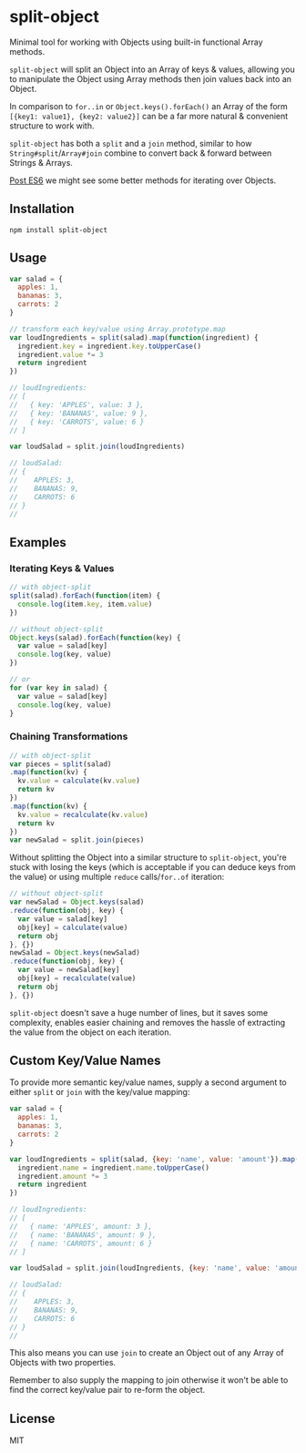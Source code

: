 # split-object

Minimal tool for working with Objects using built-in functional Array
methods.

`split-object` will split an Object into an Array of keys & values,
allowing you to manipulate the Object using Array methods then join
values back into an Object.

In comparison to `for..in` or `Object.keys().forEach()` an Array of the
form `[{key1: value1}, {key2: value2}]` can be a far more natural &
convenient structure to work with.

`split-object` has both a `split` and a `join` method, similar to how
`String#split`/`Array#join` combine to convert back & forward between
Strings & Arrays.

[Post ES6](https://esdiscuss.org/topic/es6-iteration-over-object-values) we
might see some better methods for iterating over Objects.

## Installation

```
npm install split-object
```

## Usage

```js
var salad = {
  apples: 1,
  bananas: 3,
  carrots: 2
}

// transform each key/value using Array.prototype.map
var loudIngredients = split(salad).map(function(ingredient) {
  ingredient.key = ingredient.key.toUpperCase()
  ingredient.value *= 3
  return ingredient
})

// loudIngredients:
// [
//   { key: 'APPLES', value: 3 },
//   { key: 'BANANAS', value: 9 },
//   { key: 'CARROTS', value: 6 }
// ]

var loudSalad = split.join(loudIngredients)

// loudSalad:
// {
//    APPLES: 3,
//    BANANAS: 9,
//    CARROTS: 6
// }
//
```

## Examples

### Iterating Keys & Values

```js
// with object-split
split(salad).forEach(function(item) {
  console.log(item.key, item.value)
})
```

```js
// without object-split
Object.keys(salad).forEach(function(key) {
  var value = salad[key]
  console.log(key, value)
})

// or
for (var key in salad) {
  var value = salad[key]
  console.log(key, value)
}
```

### Chaining Transformations

```js
// with object-split
var pieces = split(salad)
.map(function(kv) {
  kv.value = calculate(kv.value)
  return kv
})
.map(function(kv) {
  kv.value = recalculate(kv.value)
  return kv
})
var newSalad = split.join(pieces)
```

Without splitting the Object into a similar structure to `split-object`, you're
stuck with losing the keys (which is acceptable if you can deduce keys from the
value) or using multiple `reduce` calls/`for..of` iteration:

```js
// without object-split
var newSalad = Object.keys(salad)
.reduce(function(obj, key) {
  var value = salad[key]
  obj[key] = calculate(value)
  return obj
}, {})
newSalad = Object.keys(newSalad)
.reduce(function(obj, key) {
  var value = newSalad[key]
  obj[key] = recalculate(value)
  return obj
}, {})
```

`split-object` doesn't save a huge number of lines, but it
saves some complexity, enables easier chaining and removes the hassle
of extracting the value from the object on each iteration.

## Custom Key/Value Names

To provide more semantic key/value names, supply a second argument to
either `split` or `join` with the key/value mapping:
```js
var salad = {
  apples: 1,
  bananas: 3,
  carrots: 2
}

var loudIngredients = split(salad, {key: 'name', value: 'amount'}).map(function(ingredient) {
  ingredient.name = ingredient.name.toUpperCase()
  ingredient.amount *= 3
  return ingredient
})

// loudIngredients:
// [
//   { name: 'APPLES', amount: 3 },
//   { name: 'BANANAS', amount: 9 },
//   { name: 'CARROTS', amount: 6 }
// ]

var loudSalad = split.join(loudIngredients, {key: 'name', value: 'amount'})

// loudSalad:
// {
//    APPLES: 3,
//    BANANAS: 9,
//    CARROTS: 6
// }
//

```

This also means you can use `join` to create an Object out of any Array
of Objects with two properties.

Remember to also supply the mapping to join otherwise it won't be able to find the correct key/value pair to re-form the object.

## License

MIT
